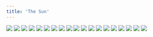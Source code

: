 ```yaml
---
title: 'The Sun'
---
```


![](thesun1.jpg)
![](thesun2.jpg)
![](thesun3.jpg)
![](thesun4.jpg)
![](thesun5.jpg)
![](thesun6.jpg)
![](thesun7.jpg)
![](thesun8.jpg)
![](thesun9.jpg)
![](thesun10.jpg)
![](thesun11.jpg)
![](thesun12.jpg)
![](thesun13.jpg)
![](thesun14.jpg)
![](thesun15.jpg)
![](thesun16.jpg)
![](thesun17.jpg)
![](thesun18.jpg)
![](thesun19.jpg)